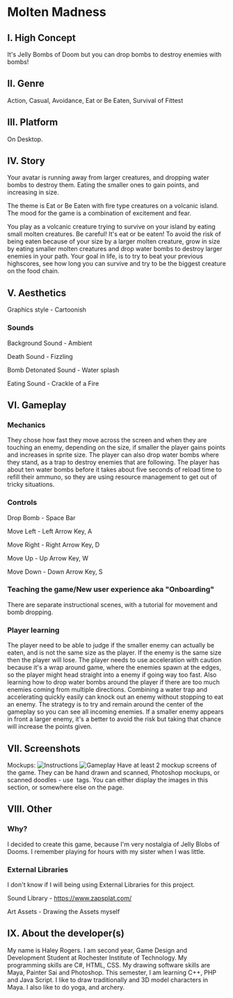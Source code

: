 
# Molten Madness
## I. High Concept
It's Jelly Bombs of Doom but you can drop bombs to destroy enemies with bombs!

## II. Genre

Action, Casual, Avoidance, Eat or Be Eaten, Survival of Fittest 

## III. Platform
On Desktop.

## IV. Story
Your avatar is running away from larger creatures, and dropping water bombs to destroy them. Eating the smaller ones to gain points, and increasing in size. 

The theme is Eat or Be Eaten with fire type creatures on a volcanic island. The mood for the game is a combination of excitement and fear.

You play as a volcanic creature trying to survive on your island by eating small molten creatures. Be careful! It's eat or be eaten! To avoid the risk of being eaten because of your size by a larger molten creature, grow in size by eating smaller molten creatures and drop water bombs to destroy larger enemies in your path. Your goal in life, is to try to beat your previous highscores, see how long you can survive and try to be the biggest creature on the food chain. 

## V. Aesthetics

Graphics style - Cartoonish

### Sounds

Background Sound - Ambient

Death Sound - Fizzling 

Bomb Detonated Sound - Water splash

Eating Sound - Crackle of a Fire

## VI. Gameplay
### Mechanics
They chose how fast they move across the screen and when they are touching an enemy, depending on the size, if smaller the player gains points and increases in sprite size. The player can also drop water bombs where they stand, as a trap to destroy enemies that are following. The player has about ten water bombs before it takes about five seconds of reload time to refill their ammuno, so they are using resource management to get out of tricky situations. 

### Controls

Drop Bomb - Space Bar

Move Left - Left Arrow Key, A

Move Right - Right Arrow Key, D

Move Up - Up Arrow Key, W

Move Down - Down Arrow Key, S
 

### Teaching the game/New user experience aka "Onboarding"

There are separate instructional scenes, with a tutorial for movement and bomb dropping. 

### Player learning
The player need to be able to judge if the smaller enemy can actually be eaten, and is not the same size as the player. If the enemy is the same size then the player will lose. The player needs to use acceleration with caution because it's a wrap around game, where the enemies spawn at the edges, so the player might head straight into a enemy if going way too fast. Also learning how to drop water bombs around the player if there are too much enemies coming from multiple directions. Combining a water trap and accelerating quickly easily can knock out an enemy without stopping to eat an enemy. The strategy is to try and remain around the center of the gameplay so you can see all incoming enemies. If a smaller enemy appears in front a larger enemy, it's a better to avoid the risk but taking that chance will increase the points given. 

## VII. Screenshots
Mockups:
![Instructions](https://people.rit.edu/~hxr6344/230/project1/media/instructions.jpg)
![Gameplay](https://people.rit.edu/~hxr6344/230/project1/media/gameplay.jpg)
Have at least 2 mockup screens of the game. They can be hand drawn and scanned, Photoshop mockups, or scanned doodles - use <img> tags. You can either display the images in this section, or somewhere else on the page.

## VIII. Other
### Why?
I decided to create this game, because I'm very nostalgia of Jelly Blobs of Dooms. I remember playing for hours with my sister when I was little.  

### External Libraries
I don't know if I will being using External Libraries for this project.

Sound Library - https://www.zapsplat.com/

Art Assets - Drawing the Assets myself
## IX. About the developer(s)

My name is Haley Rogers. I am second year, Game Design and Development Student at Rochester Institute of Technology. My programming skills are C#, HTML, CSS. My drawing software skills are Maya, Painter Sai and Photoshop. This semester, I am learning C++, PHP and Java Script. I like to draw traditionally and 3D model characters in Maya. I also like to do yoga, and archery. 

